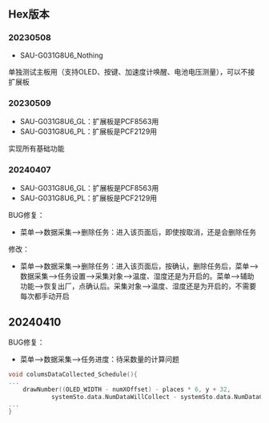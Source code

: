 ## Hex版本

### 20230508

- SAU-G031G8U6_Nothing

单独测试主板用（支持OLED、按键、加速度计唤醒、电池电压测量），可以不接扩展板

### 20230509

- SAU-G031G8U6_GL：扩展板是PCF8563用
- SAU-G031G8U6_PL：扩展板是PCF2129用

实现所有基础功能

### 20240407

- SAU-G031G8U6_GL：扩展板是PCF8563用
- SAU-G031G8U6_PL：扩展板是PCF2129用

BUG修复：

- 菜单-->数据采集-->删除任务：进入该页面后，即使按取消，还是会删除任务

修改：

- 菜单-->数据采集-->删除任务：进入该页面后，按确认，删除任务后，菜单-->数据采集-->任务设置-->采集对象-->温度、湿度还是为开启的。菜单-->辅助功能-->恢复出厂，点确认后。采集对象-->温度、湿度还是为开启的，不需要每次都手动开启

## 20240410

BUG修复：

- 菜单-->数据采集-->任务进度：待采数量的计算问题

```c
void columsDataCollected_Schedule(){
...
	drawNumber((OLED_WIDTH - numXOffset) - places * 6, y + 32,
			systemSto.data.NumDataWillCollect - systemSto.data.NumDataCollected.uint_16, places);
...
}
```

